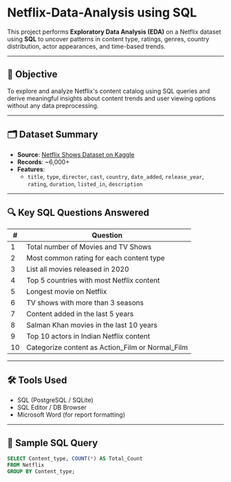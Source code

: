 # Netflix-Data-Analysis using SQL

This project performs **Exploratory Data Analysis (EDA)** on a Netflix dataset using **SQL** to uncover patterns in content type, ratings, genres, country distribution, actor appearances, and time-based trends.

---

## 🎯 Objective

To explore and analyze Netflix's content catalog using SQL queries and derive meaningful insights about content trends and user viewing options without any data preprocessing.

---

## 🗂️ Dataset Summary

- **Source**: [Netflix Shows Dataset on Kaggle](https://www.kaggle.com/shivamb/netflix-shows)
- **Records**: ~6,000+
- **Features**:
  - `title`, `type`, `director`, `cast`, `country`, `date_added`, `release_year`, `rating`, `duration`, `listed_in`, `description`

---

## 🔍 Key SQL Questions Answered

| # | Question |
|--|----------|
| 1 | Total number of Movies and TV Shows |
| 2 | Most common rating for each content type |
| 3 | List all movies released in 2020 |
| 4 | Top 5 countries with most Netflix content |
| 5 | Longest movie on Netflix |
| 6 | TV shows with more than 3 seasons |
| 7 | Content added in the last 5 years |
| 8 | Salman Khan movies in the last 10 years |
| 9 | Top 10 actors in Indian Netflix content |
| 10 | Categorize content as Action_Film or Normal_Film |

---

## 🛠️ Tools Used

- SQL (PostgreSQL / SQLite)
- SQL Editor / DB Browser
- Microsoft Word (for report formatting)

---

## 📄 Sample SQL Query

```sql
SELECT Content_type, COUNT(*) AS Total_Count
FROM Netflix
GROUP BY Content_type;
